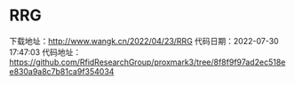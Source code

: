 # RRG
下载地址：http://www.wangk.cn/2022/04/23/RRG
代码日期：2022-07-30 17:47:03
代码地址：https://github.com/RfidResearchGroup/proxmark3/tree/8f8f9f97ad2ec518ee830a9a8c7b81ca9f354034
